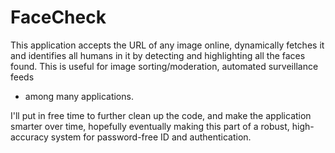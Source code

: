 # FaceCheck
This application accepts the URL of any image online, dynamically fetches it and identifies all humans in it 
by detecting and highlighting all the faces found. This is useful for image sorting/moderation, automated surveillance feeds 
- among many applications.

I'll put in free time to further clean up the code, and make the application smarter over time, hopefully eventually making 
this part of a robust, high-accuracy system for password-free ID and authentication.
